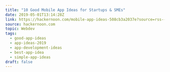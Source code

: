 ```yaml
---
title: "10 Good Mobile App Ideas for Startups & SMEs"
date: 2019-05-01T13:14:28Z
link: https://hackernoon.com/mobile-app-ideas-508cb3a2037e?source=rss----3a8144eabfe3---4
source: hackernoon.com
topic: Webdev
tags:
  - good-app-ideas
  - app-ideas-2019
  - app-development-ideas
  - best-app-idea
  - simple-app-ideas
draft: false
---
```

